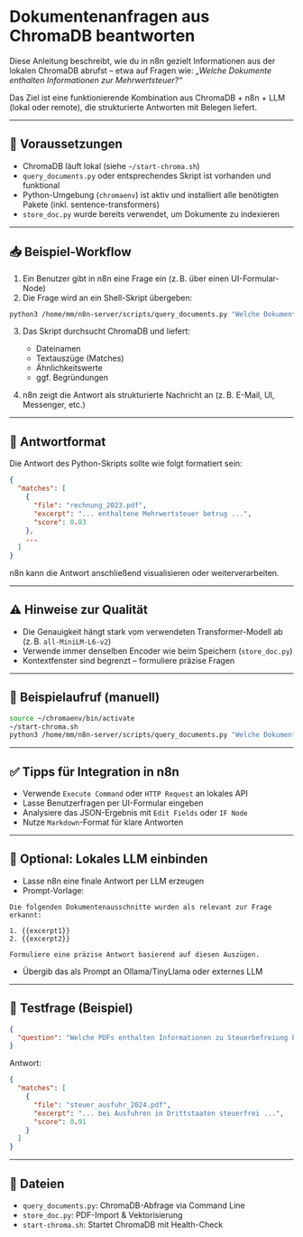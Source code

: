 # Dokumentenanfragen aus ChromaDB beantworten

Diese Anleitung beschreibt, wie du in n8n gezielt Informationen aus der lokalen ChromaDB abrufst – etwa auf Fragen wie: *„Welche Dokumente enthalten Informationen zur Mehrwertsteuer?“*

Das Ziel ist eine funktionierende Kombination aus ChromaDB + n8n + LLM (lokal oder remote), die strukturierte Antworten mit Belegen liefert.

---

## 🔧 Voraussetzungen

* ChromaDB läuft lokal (siehe `~/start-chroma.sh`)
* `query_documents.py` oder entsprechendes Skript ist vorhanden und funktional
* Python-Umgebung (`chromaenv`) ist aktiv und installiert alle benötigten Pakete (inkl. sentence-transformers)
* `store_doc.py` wurde bereits verwendet, um Dokumente zu indexieren

---

## 📥 Beispiel-Workflow

1. Ein Benutzer gibt in n8n eine Frage ein (z. B. über einen UI-Formular-Node)
2. Die Frage wird an ein Shell-Skript übergeben:

```bash
python3 /home/mm/n8n-server/scripts/query_documents.py "Welche Dokumente enthalten Informationen zur Mehrwertsteuer?"
```

3. Das Skript durchsucht ChromaDB und liefert:

   * Dateinamen
   * Textauszüge (Matches)
   * Ähnlichkeitswerte
   * ggf. Begründungen

4. n8n zeigt die Antwort als strukturierte Nachricht an (z. B. E-Mail, UI, Messenger, etc.)

---

## 🧠 Antwortformat

Die Antwort des Python-Skripts sollte wie folgt formatiert sein:

```json
{
  "matches": [
    {
      "file": "rechnung_2023.pdf",
      "excerpt": "... enthaltene Mehrwertsteuer betrug ...",
      "score": 0.83
    },
    ...
  ]
}
```

n8n kann die Antwort anschließend visualisieren oder weiterverarbeiten.

---

## ⚠️ Hinweise zur Qualität

* Die Genauigkeit hängt stark vom verwendeten Transformer-Modell ab (z. B. `all-MiniLM-L6-v2`)
* Verwende immer denselben Encoder wie beim Speichern (`store_doc.py`)
* Kontextfenster sind begrenzt – formuliere präzise Fragen

---

## 🔄 Beispielaufruf (manuell)

```bash
source ~/chromaenv/bin/activate
~/start-chroma.sh
python3 /home/mm/n8n-server/scripts/query_documents.py "Welche Dokumente nennen Unternehmen außerhalb der EU?"
```

---

## ✅ Tipps für Integration in n8n

* Verwende `Execute Command` oder `HTTP Request` an lokales API
* Lasse Benutzerfragen per UI-Formular eingeben
* Analysiere das JSON-Ergebnis mit `Edit Fields` oder `IF Node`
* Nutze `Markdown`-Format für klare Antworten

---

## 📌 Optional: Lokales LLM einbinden

* Lasse n8n eine finale Antwort per LLM erzeugen
* Prompt-Vorlage:

```text
Die folgenden Dokumentenausschnitte wurden als relevant zur Frage erkannt:

1. {{excerpt1}}
2. {{excerpt2}}

Formuliere eine präzise Antwort basierend auf diesen Auszügen.
```

* Übergib das als Prompt an Ollama/TinyLlama oder externes LLM

---

## 🧪 Testfrage (Beispiel)

```json
{
  "question": "Welche PDFs enthalten Informationen zu Steuerbefreiung bei Ausfuhren?"
}
```

Antwort:

```json
{
  "matches": [
    {
      "file": "steuer_ausfuhr_2024.pdf",
      "excerpt": "... bei Ausfuhren in Drittstaaten steuerfrei ...",
      "score": 0.91
    }
  ]
}
```

---

## 📁 Dateien

* `query_documents.py`: ChromaDB-Abfrage via Command Line
* `store_doc.py`: PDF-Import & Vektorisierung
* `start-chroma.sh`: Startet ChromaDB mit Health-Check
